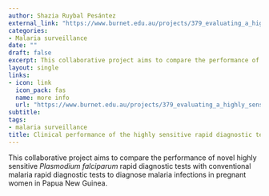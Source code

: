```yaml
---
author: Shazia Ruybal Pesántez
external_link: "https://www.burnet.edu.au/projects/379_evaluating_a_highly_sensitive_rapid_malaria_diagnostic_in_png"
categories:
- Malaria surveillance
date: ""
draft: false
excerpt: This collaborative project aims to compare the performance of novel highly sensitive *Plasmodium falciparum* rapid diagnostic tests with conventional malaria rapid diagnostic tests to diagnose malaria infections in pregnant women in Papua New Guinea.
layout: single
links:
- icon: link
  icon_pack: fas
  name: more info
  url: "https://www.burnet.edu.au/projects/379_evaluating_a_highly_sensitive_rapid_malaria_diagnostic_in_png"
subtitle: 
tags:
- malaria surveillance
title: Clinical performance of the highly sensitive rapid diagnostic test for malaria diagnosis in pregnant women in Papua New Guinea
---
```


This collaborative project aims to compare the performance of novel highly sensitive *Plasmodium falciparum* rapid diagnostic tests with conventional malaria rapid diagnostic tests to diagnose malaria infections in pregnant women in Papua New Guinea.

